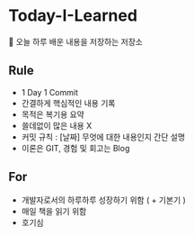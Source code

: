 # Today-I-Learned
💪 오늘 하루 배운 내용을 저장하는 저장소

## Rule

- 1 Day 1 Commit
- 간결하게 핵심적인 내용 기록
- 목적은 복기용 요약
- 쓸데없이 많은 내용 X
- 커밋 규칙 : [날짜] 무엇에 대한 내용인지 간단 설명
- 이론은 GIT, 경험 및 회고는 Blog

## For

- 개발자로서의 하루하루 성장하기 위함 ( + 기본기 )
- 매일 책을 읽기 위함
- 호기심 
